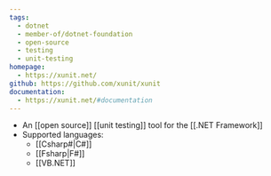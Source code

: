 ```yaml
---
tags:
  - dotnet
  - member-of/dotnet-foundation
  - open-source
  - testing
  - unit-testing
homepage:
  - https://xunit.net/
github: https://github.com/xunit/xunit
documentation:
  - https://xunit.net/#documentation
---
```

- An [[open source]] [[unit testing]] tool for the [[.NET Framework]]
- Supported languages:
	- [[Csharp#|C#]]
	- [[Fsharp|F#]]
	- [[VB.NET]]